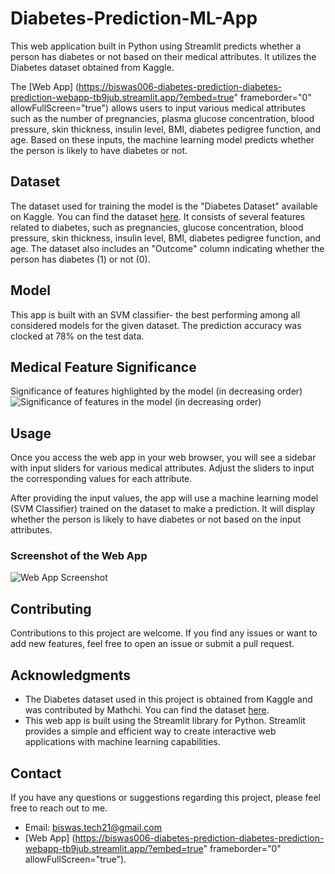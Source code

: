# Diabetes-Prediction-ML-App

This web application built in Python using Streamlit predicts whether a person has diabetes or not based on their medical attributes. It utilizes the Diabetes dataset obtained from Kaggle.

The [Web App] (https://biswas006-diabetes-prediction-diabetes-prediction-webapp-tb9jub.streamlit.app/?embed=true" frameborder="0" allowFullScreen="true") allows users to input various medical attributes such as the number of pregnancies, plasma glucose concentration, blood pressure, skin thickness, insulin level, BMI, diabetes pedigree function, and age. Based on these inputs, the machine learning model predicts whether the person is likely to have diabetes or not.

## Dataset
The dataset used for training the model is the "Diabetes Dataset" available on Kaggle. You can find the dataset [here](https://www.kaggle.com/datasets/mathchi/diabetes-data-set). It consists of several features related to diabetes, such as pregnancies, glucose concentration, blood pressure, skin thickness, insulin level, BMI, diabetes pedigree function, and age. The dataset also includes an "Outcome" column indicating whether the person has diabetes (1) or not (0).

## Model
This app is built with an SVM classifier- the best performing among all considered models for the given dataset. The prediction accuracy was clocked at 78% on the test data.

## Medical Feature Significance 
Significance of features highlighted by the model (in decreasing order)
![Significance of  features in the model (in decreasing order)](https://github.com/biswas006/Diabetes-Prediction-ML-App/assets/54642211/c79c597e-6ffa-4947-8b1f-b589dfaacad8)

## Usage
Once you access the web app in your web browser, you will see a sidebar with input sliders for various medical attributes. Adjust the sliders to input the corresponding values for each attribute.

After providing the input values, the app will use a machine learning model (SVM Classifier) trained on the dataset to make a prediction. It will display whether the person is likely to have diabetes or not based on the input attributes. 

### Screenshot of the Web App
![Web App Screenshot](https://github.com/biswas006/Diabetes-Prediction-ML-App/assets/54642211/663068aa-2c0b-4516-98c3-02a2778a9a1c)

## Contributing
Contributions to this project are welcome. If you find any issues or want to add new features, feel free to open an issue or submit a pull request.

## Acknowledgments
- The Diabetes dataset used in this project is obtained from Kaggle and was contributed by Mathchi. You can find the dataset [here](https://www.kaggle.com/datasets/mathchi/diabetes-data-set).
- This web app is built using the Streamlit library for Python. Streamlit provides a simple and efficient way to create interactive web applications with machine learning capabilities.

## Contact
If you have any questions or suggestions regarding this project, please feel free to reach out to me.

- Email: biswas.tech21@gmail.com
- [Web App] (https://biswas006-diabetes-prediction-diabetes-prediction-webapp-tb9jub.streamlit.app/?embed=true" frameborder="0" allowFullScreen="true").


